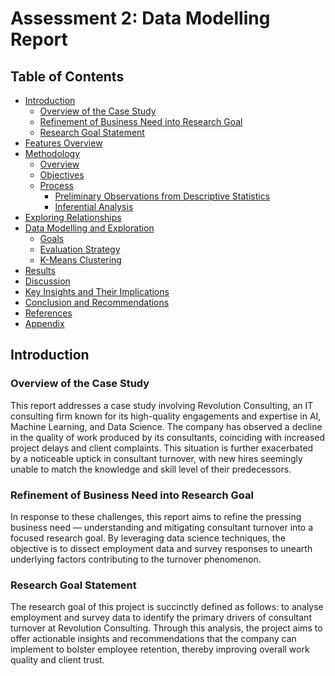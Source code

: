 # Assessment 2: Data Modelling Report

## Table of Contents
- [Introduction](#introduction)
  - [Overview of the Case Study](#overview-of-the-case-study)
  - [Refinement of Business Need into Research Goal](#refinement-of-business-need-into-research-goal)
  - [Research Goal Statement](#research-goal-statement)
- [Features Overview](#features-overview)
- [Methodology](#methodology)
  - [Overview](#overview)
  - [Objectives](#objectives)
  - [Process](#process)
    - [Preliminary Observations from Descriptive Statistics](#preliminary-observations-from-descriptive-statistics)
    - [Inferential Analysis](#inferential-analysis)
- [Exploring Relationships](#exploring-relationships)
- [Data Modelling and Exploration](#data-modelling-and-exploration)
  - [Goals](#goals)
  - [Evaluation Strategy](#evaluation-strategy)
  - [K-Means Clustering](#k-means-clustering)
- [Results](#results)
- [Discussion](#discussion)
- [Key Insights and Their Implications](#key-insights-and-their-implications)
- [Conclusion and Recommendations](#conclusion-and-recommendations)
- [References](#references)
- [Appendix](#appendix)

## Introduction

### Overview of the Case Study
This report addresses a case study involving Revolution Consulting, an IT consulting firm known for its high-quality engagements and expertise in AI, Machine Learning, and Data Science. The company has observed a decline in the quality of work produced by its consultants, coinciding with increased project delays and client complaints. This situation is further exacerbated by a noticeable uptick in consultant turnover, with new hires seemingly unable to match the knowledge and skill level of their predecessors.

### Refinement of Business Need into Research Goal
In response to these challenges, this report aims to refine the pressing business need — understanding and mitigating consultant turnover into a focused research goal. By leveraging data science techniques, the objective is to dissect employment data and survey responses to unearth underlying factors contributing to the turnover phenomenon.

### Research Goal Statement
The research goal of this project is succinctly defined as follows: to analyse employment and survey data to identify the primary drivers of consultant turnover at Revolution Consulting. Through this analysis, the project aims to offer actionable insights and recommendations that the company can implement to bolster employee retention, thereby improving overall work quality and client trust.
